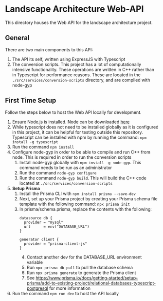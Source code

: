 # Landscape Architecture Web-API
This directory houses the Web API for the landscape architecture project.

## General
There are two main components to this API:
1. The API its self, written using ExpressJS with Typescript
2. The conversion scripts. This project has a lot of computationally intensive functionality. These operations are written in C++ rather than in Typescript for performance reasons. These are located in the `./src/services/conversion-scripts` directory, and are compiled with node-gyp

## First Time Setup
Follow the steps below to host the Web API locally for development.

1. Ensure Node.js is installed. Node can be downloaded [here](https://nodejs.org/en/)
2. While typescript does not need to be installed globally as it is configured in this project, it can be helpful for testing outside this repository. Typescript can be installed with npm by running the command: `npm install -g typescript`
3. Run the command `npm install`
4. Configure node-gyp in order to be able to compile and run C++ from node. This is required in order to run the conversion scripts
    1. Install node-gyp globally with `npm install -g node-gyp`. This command needs to be run as an administrator
    2. Run the command `node-gyp configure`
    3. Run the command `node-gyp build`. This will build the C++ code located at `./src/services/conversion-scripts`
5. **Setup Prisma**
   1. Install the Prisma CLI with `npm install prisma --save-dev`
   2. Next, set up your Prisma project by creating your Prisma schema file template with the following command: `npx prisma init`
   3. In prisma/schema.prisma, replace the contents with the following:
      ```prisma
      datasource db {
        provider = "mysql"
        url      = env("DATABASE_URL")
      }

      generator client {
        provider = "prisma-client-js"
      }
      ```
      4. Contact another dev for the DATABASE_URL environment variable
      5. Run `npx prisma db pull` to pull the database schema
      6. Run `npx prisma generate` to generate the Prisma client
      7. See https://www.prisma.io/docs/getting-started/setup-prisma/add-to-existing-project/relational-databases-typescript-postgresql for more information
6. Run the command `npm run dev` to host the API locally
